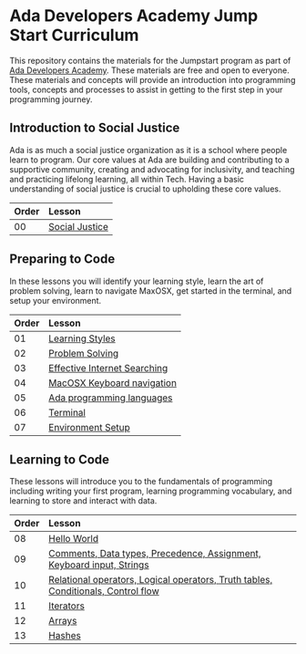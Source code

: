 # Ada Developers Academy Jump Start Curriculum

This repository contains the materials for the Jumpstart program as part of [Ada Developers Academy](http://adadevelopersacademy.org/). These materials are free and open to everyone. These materials and concepts will provide an introduction into programming tools, concepts and processes to assist in getting to the first step in your programming journey.

## Introduction to Social Justice
Ada is as much a social justice organization as it is a school where people learn to program. Our core values at Ada are building and contributing to a supportive community, creating and advocating for inclusivity, and teaching and practicing lifelong learning, all within Tech. Having a basic understanding of social justice is crucial to upholding these core values.

| Order | Lesson |
| :--- | :--- |
| 00 | [Social Justice](lessons/social-justice/) |

## Preparing to Code 
In these lessons you will identify your learning style, learn the art of problem solving, learn to navigate MaxOSX, get started in the terminal, and setup your environment.

| Order | Lesson |
| :--- | :--- |
| 01 | [Learning Styles](lessons/learning-styles/) |
| 02 | [Problem Solving](lessons/problem-solving/) |
| 03 | [Effective Internet Searching](lessons/internet-searching/) |
| 04 | [MacOSX Keyboard navigation](lessons/keyboard-navigation/) |
| 05 | [Ada programming languages](./lessons/ada-languages) |
| 06 | [Terminal](./lessons/terminal/) |
| 07 | [Environment Setup](./lessons/environment-setup/) |

## Learning to Code
These lessons will introduce you to the fundamentals of programming including writing your first program, learning programming vocabulary, and learning to store and interact with data.

| Order | Lesson |
| :--- | :--- |
| 08 | [Hello World](./lessons/hello-world/) |
| 09 | [Comments, Data types, Precedence, Assignment, Keyboard input, Strings](./lessons/grammar/) |
| 10 | [Relational operators, Logical operators, Truth tables, Conditionals, Control flow](./lessons/programming-expressions/) |
| 11 | [Iterators](./lessons/iterators/) |
| 12 | [Arrays](./lessons/arrays) |
| 13 | [Hashes](./lessons/hashes) |
